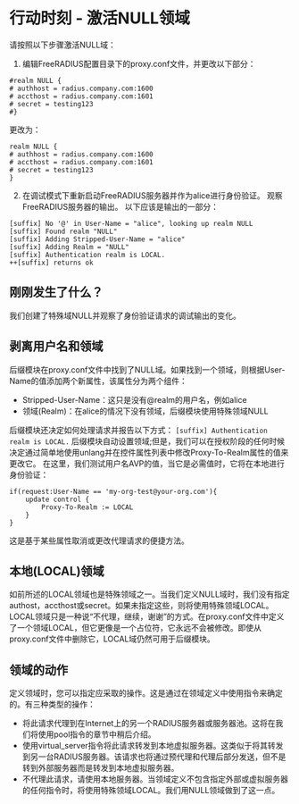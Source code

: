 # 行动时刻 - 激活NULL领域
请按照以下步骤激活NULL域：
1. 编辑FreeRADIUS配置目录下的proxy.conf文件，并更改以下部分：
```
#realm NULL {
# authhost = radius.company.com:1600
# accthost = radius.company.com:1601
# secret = testing123
#}
```
更改为：
```
realm NULL {
# authhost = radius.company.com:1600
# accthost = radius.company.com:1601
# secret = testing123
}
```
2. 在调试模式下重新启动FreeRADIUS服务器并作为alice进行身份验证。 观察FreeRADIUS服务器的输出。 以下应该是输出的一部分：
```
[suffix] No '@' in User-Name = "alice", looking up realm NULL
[suffix] Found realm "NULL"
[suffix] Adding Stripped-User-Name = "alice"
[suffix] Adding Realm = "NULL"
[suffix] Authentication realm is LOCAL.
++[suffix] returns ok
```

## 刚刚发生了什么？
我们创建了特殊域NULL并观察了身份验证请求的调试输出的变化。

## 剥离用户名和领域
后缀模块在proxy.conf文件中找到了NULL域。如果找到一个领域，则根据User-Name的值添加两个新属性，该属性分为两个组件：

+ Stripped-User-Name：这只是没有@realm的用户名，例如alice
+ 领域(Realm)：在alice的情况下没有领域，后缀模块使用特殊领域NULL

后缀模块还决定如何处理请求并报告以下方式：
`[suffix] Authentication realm is LOCAL.`
后缀模块自动设置领域;但是，我们可以在授权阶段的任何时候决定通过简单地使用unlang并在控件属性列表中修改Proxy-To-Realm属性的值来更改它。
在这里，我们测试用户名AVP的值，当它是必需值时，它将在本地进行身份验证：
```
if(request:User-Name == 'my-org-test@your-org.com'){
	update control {
		Proxy-To-Realm := LOCAL
	}
}
```

这是基于某些属性取消或更改代理请求的便捷方法。

## 本地(LOCAL)领域
如前所述的LOCAL领域也是特殊领域之一。当我们定义NULL域时，我们没有指定authost，accthost或secret。如果未指定这些，则将使用特殊领域LOCAL。 LOCAL领域只是一种说“不代理，继续，谢谢”的方式。在proxy.conf文件中定义了一个领域LOCAL，但它更像是一个占位符，它永远不会被修改。即使从proxy.conf文件中删除它，LOCAL域仍然可用于后缀模块。
## 领域的动作
定义领域时，您可以指定应采取的操作。这是通过在领域定义中使用指令来确定的。有三种类型的操作：

+ 将此请求代理到在Internet上的另一个RADIUS服务器或服务器池。这将在我们将使用pool指令的章节中稍后介绍。
+ 使用virtual_server指令将此请求转发到本地虚拟服务器。这类似于将其转发到另一台RADIUS服务器。该请求也将通过预代理和代理后部分发送，但不是转到外部服务器而是转发到本地虚拟服务器。
+ 不代理此请求，请使用本地服务器。当领域定义不包含指定外部或虚拟服务器的任何指令时，将使用特殊领域LOCAL。我们用NULL领域做到了这一点。


































